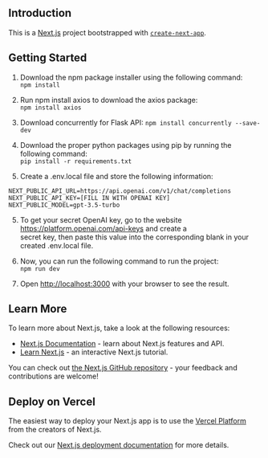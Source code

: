 ## Introduction

This is a [Next.js](https://nextjs.org) project bootstrapped with [`create-next-app`](https://github.com/vercel/next.js/tree/canary/packages/create-next-app).

## Getting Started

1. Download the npm package installer using the following command:   
`npm install`  

2. Run npm install axios to download the axios package:     
`npm install axios`

21. Download concurrently for Flask API:
`npm install concurrently --save-dev` 

3. Download the proper python packages using pip by running the following command:  
`pip install -r requirements.txt`

4. Create a .env.local file and store the following information:
```  
NEXT_PUBLIC_API_URL=https://api.openai.com/v1/chat/completions    
NEXT_PUBLIC_API_KEY=[FILL IN WITH OPENAI KEY] 
NEXT_PUBLIC_MODEL=gpt-3.5-turbo
```   

5. To get your secret OpenAI key, go to the website https://platform.openai.com/api-keys and create a  
secret key, then paste this value into the corresponding blank in your created .env.local file.

6. Now, you can run the following command to run the project:     
`npm run dev`

7. Open [http://localhost:3000](http://localhost:3000) with your browser to see the result.

## Learn More

To learn more about Next.js, take a look at the following resources:

- [Next.js Documentation](https://nextjs.org/docs) - learn about Next.js features and API.
- [Learn Next.js](https://nextjs.org/learn) - an interactive Next.js tutorial.

You can check out [the Next.js GitHub repository](https://github.com/vercel/next.js) - your feedback and contributions are welcome!

## Deploy on Vercel

The easiest way to deploy your Next.js app is to use the [Vercel Platform](https://vercel.com/new?utm_medium=default-template&filter=next.js&utm_source=create-next-app&utm_campaign=create-next-app-readme) from the creators of Next.js.

Check out our [Next.js deployment documentation](https://nextjs.org/docs/app/building-your-application/deploying) for more details.
